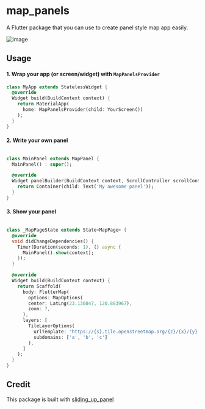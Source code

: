 # map_panels

A Flutter package that you can use to create panel style map app easily.

![image](https://media.giphy.com/media/mGbINGJpV4051si2Z0/giphy.gif)

## Usage


#### 1. Wrap your app (or screen/widget) with `MapPanelsProvider`
```dart
class MyApp extends StatelessWidget {
  @override
  Widget build(BuildContext context) {
    return MaterialApp(
      home: MapPanelsProvider(child: YourScreen())
    );
  }
}
```

#### 2. Write your own panel
```dart

class MainPanel extends MapPanel {
  MainPanel() : super();

  @override
  Widget panelBuilder(BuildContext context, ScrollController scrollController, MapPanelsController panelsController) {
    return Container(child: Text('My awesome panel'));
  }
}
```
#### 3. Show your panel
```dart

class _MapPageState extends State<MapPage> {
  @override
  void didChangeDependencies() {
    Timer(Duration(seconds: 1), () async {
      MainPanel().show(context);
    });
  }

  @override
  Widget build(BuildContext context) {
    return Scaffold(
      body: FlutterMap(
        options: MapOptions(
        center: LatLng(23.130847, 120.883967),
        zoom: 7,
      ),
      layers: [
        TileLayerOptions(
          urlTemplate: "https://{s}.tile.openstreetmap.org/{z}/{x}/{y}.png",
          subdomains: ['a', 'b', 'c']
        ),
      ]
    );
  }
}
```

## Credit
This package is built with [sliding_up_panel](https://github.com/akshathjain/sliding_up_panel)
